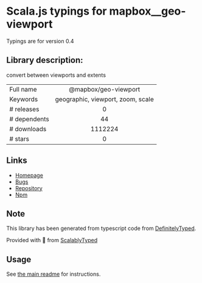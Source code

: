 
# Scala.js typings for mapbox__geo-viewport

Typings are for version 0.4

## Library description:
convert between viewports and extents

|                    |                 |
| ------------------ | :-------------: |
| Full name          | @mapbox/geo-viewport |
| Keywords           | geographic, viewport, zoom, scale |
| # releases         | 0 |
| # dependents       | 44 |
| # downloads        | 1112224 |
| # stars            | 0 |

## Links
- [Homepage](https://github.com/mapbox/geo-viewport)
- [Bugs](https://github.com/mapbox/geo-viewport/issues)
- [Repository](https://github.com/mapbox/geo-viewport)
- [Npm](https://www.npmjs.com/package/%40mapbox%2Fgeo-viewport)
    


## Note
This library has been generated from typescript code from [DefinitelyTyped](https://definitelytyped.org).

Provided with :purple_heart: from [ScalablyTyped](https://github.com/oyvindberg/ScalablyTyped)

## Usage
See [the main readme](../../readme.md) for instructions.


